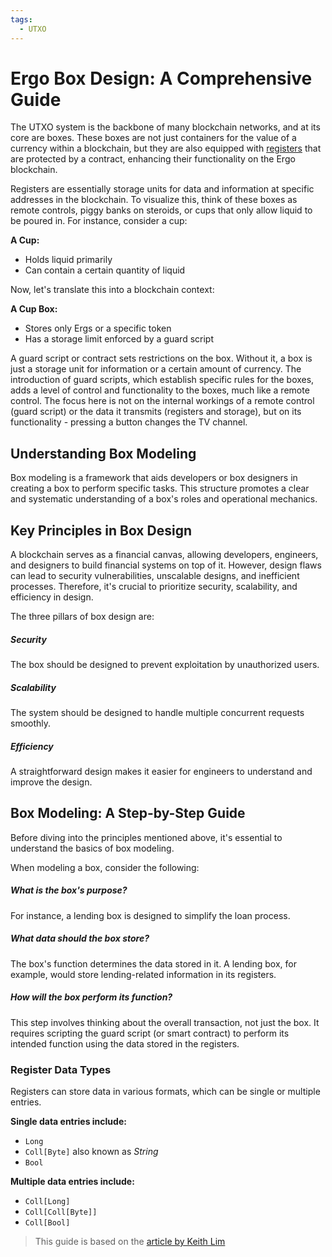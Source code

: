 ```yaml
---
tags:
  - UTXO
---
```

# Ergo Box Design: A Comprehensive Guide

The UTXO system is the backbone of many blockchain networks, and at its core are boxes. These boxes are not just containers for the value of a currency within a blockchain, but they are also equipped with [registers](registers.md) that are protected by a contract, enhancing their functionality on the Ergo blockchain.

Registers are essentially storage units for data and information at specific addresses in the blockchain. To visualize this, think of these boxes as remote controls, piggy banks on steroids, or cups that only allow liquid to be poured in. For instance, consider a cup:

**A Cup:**

- Holds liquid primarily
- Can contain a certain quantity of liquid

Now, let's translate this into a blockchain context:

**A Cup Box:**

- Stores only Ergs or a specific token
- Has a storage limit enforced by a guard script

A guard script or contract sets restrictions on the box. Without it, a box is just a storage unit for information or a certain amount of currency. The introduction of guard scripts, which establish specific rules for the boxes, adds a level of control and functionality to the boxes, much like a remote control. The focus here is not on the internal workings of a remote control (guard script) or the data it transmits (registers and storage), but on its functionality - pressing a button changes the TV channel.

## Understanding Box Modeling

Box modeling is a framework that aids developers or box designers in creating a box to perform specific tasks. This structure promotes a clear and systematic understanding of a box's roles and operational mechanics.

## Key Principles in Box Design

A blockchain serves as a financial canvas, allowing developers, engineers, and designers to build financial systems on top of it. However, design flaws can lead to security vulnerabilities, unscalable designs, and inefficient processes. Therefore, it's crucial to prioritize security, scalability, and efficiency in design.

The three pillars of box design are:

##### Security

The box should be designed to prevent exploitation by unauthorized users.

##### Scalability

The system should be designed to handle multiple concurrent requests smoothly.

#####  Efficiency

A straightforward design makes it easier for engineers to understand and improve the design.

## Box Modeling: A Step-by-Step Guide

Before diving into the principles mentioned above, it's essential to understand the basics of box modeling.

When modeling a box, consider the following:

##### What is the box's purpose?

For instance, a lending box is designed to simplify the loan process.

##### What data should the box store?

The box's function determines the data stored in it. A lending box, for example, would store lending-related information in its registers.

##### How will the box perform its function?

This step involves thinking about the overall transaction, not just the box. It requires scripting the guard script (or smart contract) to perform its intended function using the data stored in the registers.

### Register Data Types

Registers can store data in various formats, which can be single or multiple entries.

**Single data entries include:**

- `Long`
- `Coll[Byte]` also known as *String*
- `Bool`

**Multiple data entries include:**

- `Coll[Long]`
- `Coll[Coll[Byte]]`
- `Coll[Bool]`

> This guide is based on the [article by Keith Lim](https://keitodot.medium.com/ergo-box-m-f58f444e00d5)



